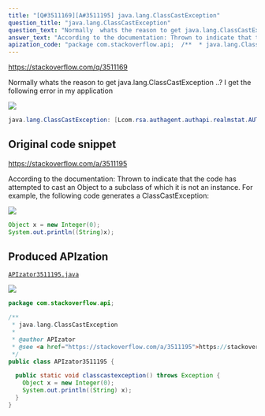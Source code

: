 ```yaml
---
title: "[Q#3511169][A#3511195] java.lang.ClassCastException"
question_title: "java.lang.ClassCastException"
question_text: "Normally  whats the reason to get java.lang.ClassCastException ..? I get the following error in my application"
answer_text: "According to the documentation: Thrown to indicate that the code has attempted to cast an Object to a subclass      of which it is not an instance. For example, the following code generates a ClassCastException:"
apization_code: "package com.stackoverflow.api;  /**  * java.lang.ClassCastException  *  * @author APIzator  * @see <a href=\"https://stackoverflow.com/a/3511195\">https://stackoverflow.com/a/3511195</a>  */ public class APIzator3511195 {    public static void classcastexception() throws Exception {     Object x = new Integer(0);     System.out.println((String) x);   } }"
---
```


https://stackoverflow.com/q/3511169

Normally  whats the reason to get java.lang.ClassCastException ..? I get the following error in my application


<div class="code-logo"><img src="/stackoverflow.png" /></div>

```java
java.lang.ClassCastException: [Lcom.rsa.authagent.authapi.realmstat.AUTHw
```


## Original code snippet

https://stackoverflow.com/a/3511195

According to the documentation:
Thrown to indicate that the code has attempted to cast an Object to a subclass 
    of which it is not an instance. For example, the following code generates a ClassCastException:

<div class="code-logo"><img src="/stackoverflow.png" /></div>

```java
Object x = new Integer(0);
System.out.println((String)x);
```

## Produced APIzation

[`APIzator3511195.java`](https://github.com/pasqualesalza/apization/raw/main/data/search/APIzator3511195.java)

<div class="code-logo"><img src="/apizator.png" /></div>

```java
package com.stackoverflow.api;

/**
 * java.lang.ClassCastException
 *
 * @author APIzator
 * @see <a href="https://stackoverflow.com/a/3511195">https://stackoverflow.com/a/3511195</a>
 */
public class APIzator3511195 {

  public static void classcastexception() throws Exception {
    Object x = new Integer(0);
    System.out.println((String) x);
  }
}

```
